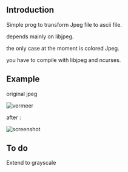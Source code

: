 ## Introduction

Simple prog to transform Jpeg file to ascii file.

depends mainly on libjpeg.

the only case at the moment is colored Jpeg.

you have to compile with libjpeg and ncurses.

## Example

original jpeg

![vermeer](../main/vermeer.jpeg)

after :

![screenshot](../main/screenvermeer.jpeg)

## To do

Extend to grayscale

